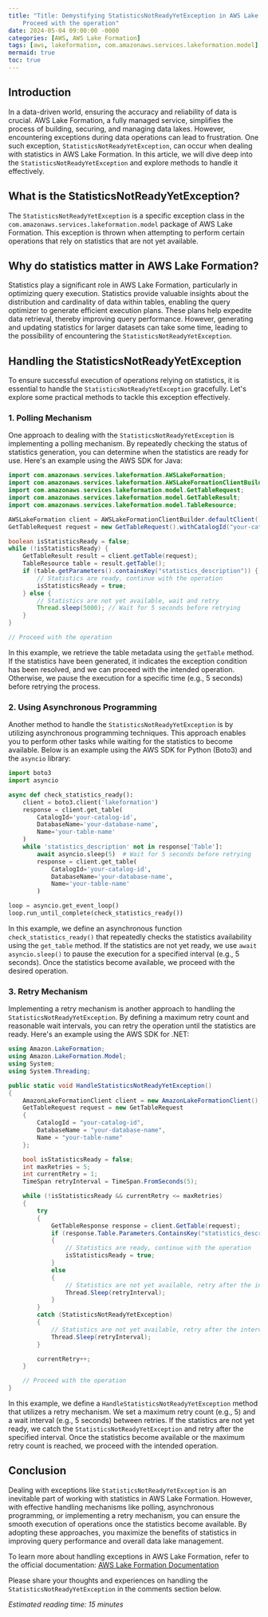 ```yaml
---
title: "Title: Demystifying StatisticsNotReadyYetException in AWS Lake Formation
    Proceed with the operation"
date: 2024-05-04 09:00:00 -0000
categories: [AWS, AWS Lake Formation]
tags: [aws, lakeformation, com.amazonaws.services.lakeformation.model]
mermaid: true
toc: true
---
```



## Introduction
In a data-driven world, ensuring the accuracy and reliability of data is crucial. AWS Lake Formation, a fully managed service, simplifies the process of building, securing, and managing data lakes. However, encountering exceptions during data operations can lead to frustration. One such exception, `StatisticsNotReadyYetException`, can occur when dealing with statistics in AWS Lake Formation. In this article, we will dive deep into the `StatisticsNotReadyYetException` and explore methods to handle it effectively.

## What is the StatisticsNotReadyYetException?
The `StatisticsNotReadyYetException` is a specific exception class in the `com.amazonaws.services.lakeformation.model` package of AWS Lake Formation. This exception is thrown when attempting to perform certain operations that rely on statistics that are not yet available.

## Why do statistics matter in AWS Lake Formation?
Statistics play a significant role in AWS Lake Formation, particularly in optimizing query execution. Statistics provide valuable insights about the distribution and cardinality of data within tables, enabling the query optimizer to generate efficient execution plans. These plans help expedite data retrieval, thereby improving query performance. However, generating and updating statistics for larger datasets can take some time, leading to the possibility of encountering the `StatisticsNotReadyYetException`.

## Handling the StatisticsNotReadyYetException
To ensure successful execution of operations relying on statistics, it is essential to handle the `StatisticsNotReadyYetException` gracefully. Let's explore some practical methods to tackle this exception effectively.

### 1. Polling Mechanism
One approach to dealing with the `StatisticsNotReadyYetException` is implementing a polling mechanism. By repeatedly checking the status of statistics generation, you can determine when the statistics are ready for use. Here's an example using the AWS SDK for Java:

```java
import com.amazonaws.services.lakeformation.AWSLakeFormation;
import com.amazonaws.services.lakeformation.AWSLakeFormationClientBuilder;
import com.amazonaws.services.lakeformation.model.GetTableRequest;
import com.amazonaws.services.lakeformation.model.GetTableResult;
import com.amazonaws.services.lakeformation.model.TableResource;

AWSLakeFormation client = AWSLakeFormationClientBuilder.defaultClient();
GetTableRequest request = new GetTableRequest().withCatalogId("your-catalog-id").withDatabaseName("your-database-name").withName("your-table-name");

boolean isStatisticsReady = false;
while (!isStatisticsReady) {
    GetTableResult result = client.getTable(request);
    TableResource table = result.getTable();
    if (table.getParameters().containsKey("statistics_description")) {
        // Statistics are ready, continue with the operation
        isStatisticsReady = true;
    } else {
        // Statistics are not yet available, wait and retry
        Thread.sleep(5000); // Wait for 5 seconds before retrying
    }
}

// Proceed with the operation
```

In this example, we retrieve the table metadata using the `getTable` method. If the statistics have been generated, it indicates the exception condition has been resolved, and we can proceed with the intended operation. Otherwise, we pause the execution for a specific time (e.g., 5 seconds) before retrying the process.

### 2. Using Asynchronous Programming
Another method to handle the `StatisticsNotReadyYetException` is by utilizing asynchronous programming techniques. This approach enables you to perform other tasks while waiting for the statistics to become available. Below is an example using the AWS SDK for Python (Boto3) and the `asyncio` library:

```python
import boto3
import asyncio

async def check_statistics_ready():
    client = boto3.client('lakeformation')
    response = client.get_table(
        CatalogId='your-catalog-id',
        DatabaseName='your-database-name',
        Name='your-table-name'
    )
    while 'statistics_description' not in response['Table']:
        await asyncio.sleep(5)  # Wait for 5 seconds before retrying
        response = client.get_table(
            CatalogId='your-catalog-id',
            DatabaseName='your-database-name',
            Name='your-table-name'
        )

loop = asyncio.get_event_loop()
loop.run_until_complete(check_statistics_ready())
```

In this example, we define an asynchronous function `check_statistics_ready()` that repeatedly checks the statistics availability using the `get_table` method. If the statistics are not yet ready, we use `await asyncio.sleep()` to pause the execution for a specified interval (e.g., 5 seconds). Once the statistics become available, we proceed with the desired operation.

### 3. Retry Mechanism
Implementing a retry mechanism is another approach to handling the `StatisticsNotReadyYetException`. By defining a maximum retry count and reasonable wait intervals, you can retry the operation until the statistics are ready. Here's an example using the AWS SDK for .NET:

```csharp
using Amazon.LakeFormation;
using Amazon.LakeFormation.Model;
using System;
using System.Threading;

public static void HandleStatisticsNotReadyYetException()
{
    AmazonLakeFormationClient client = new AmazonLakeFormationClient();
    GetTableRequest request = new GetTableRequest
    {
        CatalogId = "your-catalog-id",
        DatabaseName = "your-database-name",
        Name = "your-table-name"
    };

    bool isStatisticsReady = false;
    int maxRetries = 5;
    int currentRetry = 1;
    TimeSpan retryInterval = TimeSpan.FromSeconds(5);

    while (!isStatisticsReady && currentRetry <= maxRetries)
    {
        try
        {
            GetTableResponse response = client.GetTable(request);
            if (response.Table.Parameters.ContainsKey("statistics_description"))
            {
                // Statistics are ready, continue with the operation
                isStatisticsReady = true;
            }
            else
            {
                // Statistics are not yet available, retry after the interval
                Thread.Sleep(retryInterval);
            }
        }
        catch (StatisticsNotReadyYetException)
        {
            // Statistics are not yet available, retry after the interval
            Thread.Sleep(retryInterval);
        }

        currentRetry++;
    }

    // Proceed with the operation
}
```

In this example, we define a `HandleStatisticsNotReadyYetException` method that utilizes a retry mechanism. We set a maximum retry count (e.g., 5) and a wait interval (e.g., 5 seconds) between retries. If the statistics are not yet ready, we catch the `StatisticsNotReadyYetException` and retry after the specified interval. Once the statistics become available or the maximum retry count is reached, we proceed with the intended operation.

## Conclusion
Dealing with exceptions like `StatisticsNotReadyYetException` is an inevitable part of working with statistics in AWS Lake Formation. However, with effective handling mechanisms like polling, asynchronous programming, or implementing a retry mechanism, you can ensure the smooth execution of operations once the statistics become available. By adopting these approaches, you maximize the benefits of statistics in improving query performance and overall data lake management.

To learn more about handling exceptions in AWS Lake Formation, refer to the official documentation: [AWS Lake Formation Documentation](https://docs.aws.amazon.com/lake-formation/)

Please share your thoughts and experiences on handling the `StatisticsNotReadyYetException` in the comments section below.

*Estimated reading time: 15 minutes*